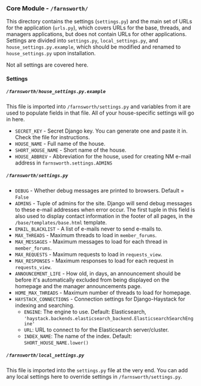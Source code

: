 ### Core Module - `/farnsworth/`
This directory contains the settings (`settings.py`) and the main set of URLs for the application (`urls.py`),
which covers URLs for the base, threads, and managers applications, but does not contain URLs for other applications.
Settings are divided into `settings.py`, `local_settings.py`, and `house_settings.py.example`,
which should be modified and renamed to `house_settings.py` upon installation.

Not all settings are covered here.

#### Settings
##### `/farnsworth/house_settings.py.example`
This file is imported into `/farnsworth/settings.py` and variables from it are used to populate fields in that file.
All of your house-specific settings will go in here.
* `SECRET_KEY` - Secret Django key.  You can generate one and paste it in.  Check the file for instructions.
* `HOUSE_NAME` - Full name of the house.
* `SHORT_HOUSE_NAME` - Short name of the house.
* `HOUSE_ABBREV` - Abbreviation for the house, used for creating NM e-mail address in `farnsworth.settings.ADMINS`

##### `/farnsworth/settings.py`
* `DEBUG` - Whether debug messages are printed to browsers.  Default = `False`
* `ADMINS` - Tuple of admins for the site.  Django will send debug messages to these e-mail addresses when error occur.
The first tuple in this field is also used to display contact information in the footer of all pages,
in the `/base/templates/base.html` template.
* `EMAIL_BLACKLIST` - A list of e-mails never to send e-mails to.
* `MAX_THREADS` - Maximum threads to load in `member_forums`.
* `MAX_MESSAGES` - Maximum messages to load for each thread in `member_forums`.
* `MAX_REQUESTS` - Maximum requests to load in `requests_view`.
* `MAX_RESPONSES` - Maximum responses to load for each request in `requests_view`.
* `ANNOUNCEMENT_LIFE` - How old, in days, an announcement should be before it's automatically excluded from being
displayed on the homepage and the manager announcements page.
* `HOME_MAX_THREADS` - Maximum number of threads to load for homepage.
* `HAYSTACK_CONNECTIONS` - Connection settings for Django-Haystack for indexing and searching.
    * `ENGINE`: The engine to use. Default: Elasticsearch, `'haystack.backends.elasticsearch_backend.ElasticsearchSearchEngine'`
    * `URL`: URL to connect to for the Elasticsearch server/cluster.
    * `INDEX_NAME`: The name of the index. Default: `SHORT_HOUSE_NAME.lower()`

##### `/farnsworth/local_settings.py`
This file is imported into the `settings.py` file at the very end.
You can add any local settings here to override settings in `/farnsworth/settings.py`.
